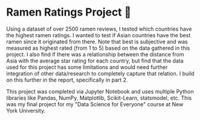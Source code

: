 # Ramen Ratings Project 🍜
Using a dataset of over 2500 ramen reviews, I tested which countries have the highest ramen ratings. I wanted to test if Asian countries have the best ramen since it originated from there. Note that best is subjective and was measured as highest rated (from 1 to 5) based on the data gathered in this project. I also find if there was a relationship between the distance from Asia with the average star rating for each country, but find that the data used for this project has some limitations and would need further integration of other data/research to completely capture that relation. I build on this further in the report, specifically in part 2. 

This project was completed via Jupyter Notebook and uses multiple Python libraries like Pandas, NumPy, Matplotlib, Scikit-Learn, statsmodel, etc. This was my final project for my "Data Science for Everyone" course at New York University. 
